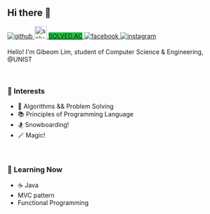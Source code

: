 ## Hi there 👋

<a href="https://github.com/delphox60" target="_blank">
<img src=https://img.shields.io/badge/github-%2324292e.svg?&style=for-the-badge&logo=github&logoColor=white alt=github style="margin-bottom: 5px;" />
</a>
<a href="https://solved.ac/profile/kb28" target="_blank">
<img src=https://encrypted-tbn0.gstatic.com/images?q=tbn:ANd9GcSPhZeeb_fKSVKE-6_K2d1r0d7E2eI9jkERNg&usqp=CAU&style=for-the-badge&logo=facebook&logoColor=white alt=solved.ac style="margin-bottom: 5px; height: 28px; width: 28px" />
<span style="height: 28px; background-color: #1fc742;">SOLVED.AC</span>
</a>
<a href="https://www.facebook.com/profile.php?id=100027296437297" target="_blank">
<img src=https://img.shields.io/badge/facebook-%232E87FB.svg?&style=for-the-badge&logo=facebook&logoColor=white alt=facebook style="margin-bottom: 5px;" />
</a>
<a href="https://instagram.com/2dtna" target="_blank">
<img src=https://img.shields.io/badge/instagram-%23000000.svg?&style=for-the-badge&logo=instagram&logoColor=white&color=dd2a7b alt=instagram style="margin-bottom: 5px;" />
</a>

<br/>

Hello! I'm Gibeom Lim, student of Computer Science & Engineering, @UNIST

<br/>

### 🌟 Interests
- 🧮 Algorithms && Problem Solving
- 📚 Principles of Programming Language
- 🏂 Snowboarding!
- 🪄 Magic!

<br/>

### 🌱 Learning Now
- ☕️ Java
- MVC pattern
- Functional Programming



<!--
**delphox60/delphox60** is a ✨ _special_ ✨ repository because its `README.md` (this file) appears on your GitHub profile.

Here are some ideas to get you started:

- 🔭 I’m currently working on ...
- 🌱 I’m currently learning ...
- 👯 I’m looking to collaborate on ...
- 🤔 I’m looking for help with ...
- 💬 Ask me about ...
- 📫 How to reach me: ...
- 😄 Pronouns: ...
- ⚡ Fun fact: ...
-->
